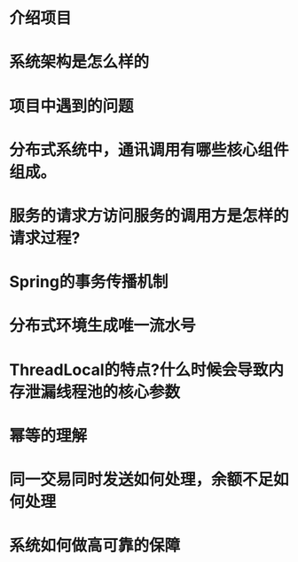 # 介绍项目
# 系统架构是怎么样的
# 项目中遇到的问题

# 分布式系统中，通讯调用有哪些核心组件组成。

# 服务的请求方访问服务的调用方是怎样的请求过程?

# Spring的事务传播机制

# 分布式环境生成唯一流水号

# ThreadLocal的特点?什么时候会导致内存泄漏线程池的核心参数

# 幂等的理解

# 同一交易同时发送如何处理，余额不足如何处理

# 系统如何做高可靠的保障